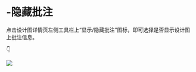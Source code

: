 # -隐藏批注

点击设计图详情页左侧工具栏上“显示/隐藏批注”图标，即可选择是否显示设计图上批注信息。

 👇

![](https://images-cdn.shimo.im/tmKkFPyxQJUsxKXm/6.gif)

